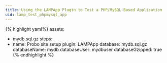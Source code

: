 ```yaml
---
title: Using the LAMPApp Plugin to Test a PHP/MySQL Based Application
uid: lamp_test_phpmysql_app
---
```


{% highlight yaml%}
assets:
  - mydb.sql.gz
steps:
  - name: Probo site setup
    plugin: LAMPApp
    database: mydb.sql.gz
    databaseName: mydb
    databaseUser: mydbuser
    databaseGzipped: true
{% endhighlight %}
